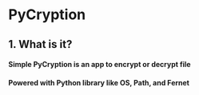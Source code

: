 # PyCryption
## 1. What is it?
#### Simple PyCryption is an app to encrypt or decrypt file

#### Powered with Python library like OS, Path, and Fernet
